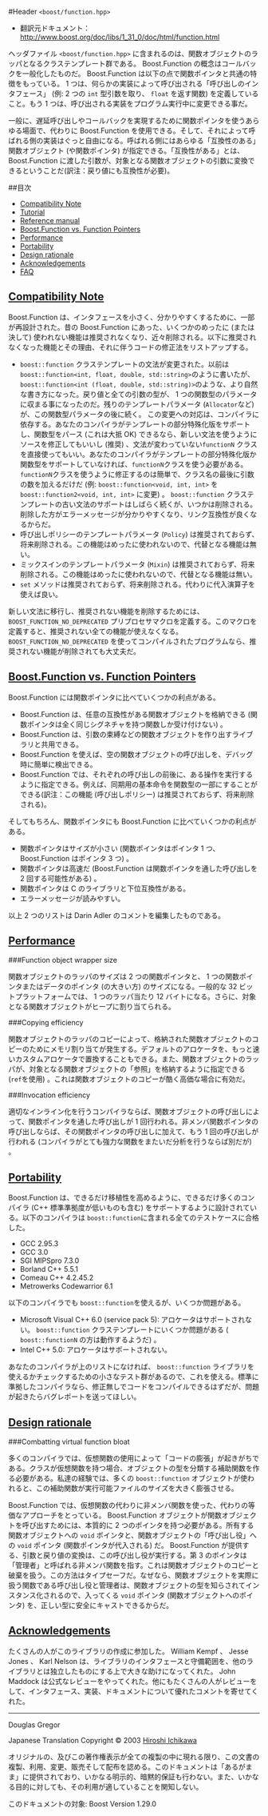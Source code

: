 #Header `<boost/function.hpp>`

- 翻訳元ドキュメント： <http://www.boost.org/doc/libs/1_31_0/doc/html/function.html>

ヘッダファイル `<boost/function.hpp>` に含まれるのは、関数オブジェクトのラッパとなるクラステンプレート群である。 Boost.Function の概念はコールバックを一般化したものだ。 Boost.Function は以下の点で関数ポインタと共通の特徴をもっている。 1 つは、何らかの実装によって呼び出される「呼び出しのインタフェース」 (例: 2 つの `int` 型引数を取り、 `float` を返す関数) を定義していること。もう 1 つは、呼び出される実装をプログラム実行中に変更できる事だ。

一般に、遅延呼び出しやコールバックを実現するために関数ポインタを使うあらゆる場面で、代わりに Boost.Function を使用できる。そして、それによって呼ばれる側の実装はぐっと自由になる。呼ばれる側にはあらゆる「互換性のある」関数オブジェクト (や関数ポインタ) が指定できる。「互換性がある」とは、 Boost.Function に渡した引数が、対象となる関数オブジェクトの引数に変換できるということだ(訳注：戻り値にも互換性が必要)。


##目次
- [Compatibility Note](#compatibility-note)
- [Tutorial](./function/tutorial.md)
- [Reference manual](./function/reference.md)
- [Boost.Function vs. Function Pointers](#function-vs-function-pointers)
- [Performance](#performance)
- [Portability](#portability)
- [Design rationale](#design-rationale)
- [Acknowledgements](#acknowledgements)
- [FAQ](./function/faq.md)


## <a name="compatibility-note" href="compatibility-note">Compatibility Note</a>
Boost.Function は、インタフェースを小さく、分かりやすくするために、一部が再設計された。昔の Boost.Function にあった、いくつかのめったに (または決して) 使われない機能は推奨されなくなり、近々削除される。以下に推奨されなくなった機能とその理由、それに伴うコードの修正法をリストアップする。

- `boost::function` クラステンプレートの文法が変更された。以前は`boost::function<int, float, double, std::string>`のように書いたが、 `boost::function<int (float, double, std::string)>`のような、より自然な書き方になった。戻り値と全ての引数の型が、 1 つの関数型のパラメータに収まる事になったのだ。残りのテンプレートパラメータ (`Allocator`など) が、この関数型パラメータの後に続く。
	この変更への対応は、コンパイラに依存する。あなたのコンパイラがテンプレートの部分特殊化版をサポートし、関数型をパース (これは大抵 OK) できるなら、新しい文法を使うようにソースを修正してもいいし (推奨) 、文法が変わっていない`functionN` クラスを直接使ってもいい。あなたのコンパイラがテンプレートの部分特殊化版か関数型をサポートしていなければ、`functionN`クラスを使う必要がある。`functionN`クラスを使うように修正するのは簡単で、クラス名の最後に引数の数を加えるだけだ (例: `boost::function<void, int, int>` を `boost::function2<void, int, int>` に変更) 。
	`boost::function` クラステンプレートの古い文法のサポートはしばらく続くが、いつかは削除される。削除した方がエラーメッセージが分かりやすくなり、リンク互換性が良くなるからだ。
- 呼び出しポリシーのテンプレートパラメータ (`Policy`) は推奨されておらず、将来削除される。この機能はめったに使われないので、代替となる機能は無い。
- ミックスインのテンプレートパラメータ (`Mixin`) は推奨されておらず、将来削除される。この機能はめったに使われないので、代替となる機能は無い。
- `set` メソッドは推奨されておらず、将来削除される。代わりに代入演算子を使えば良い。

新しい文法に移行し、推奨されない機能を削除するためには、 `BOOST_FUNCTION_NO_DEPRECATED` プリプロセサマクロを定義する。このマクロを定義すると、推奨されない全ての機能が使えなくなる。 `BOOST_FUNCTION_NO_DEPRECATED` を使ってコンパイルされたプログラムなら、推奨されない機能が削除されても大丈夫だ。


## <a name="function-vs-function-pointers" href="function-vs-function-pointers">Boost.Function vs. Function Pointers</a>
Boost.Function には関数ポインタに比べていくつかの利点がある。

- Boost.Function は、任意の互換性がある関数オブジェクトを格納できる (関数ポインタは全く同じシグネチャを持つ関数しか受け付けない) 。
- Boost.Function は、引数の束縛などの関数オブジェクトを作り出すライブラリと共用できる。
- Boost.Function を使えば、空の関数オブジェクトの呼び出しを、デバッグ時に簡単に検出できる。
- Boost.Function では、それぞれの呼び出しの前後に、ある操作を実行するように指定できる。例えば、同期用の基本命令を関数型の一部にすることができる(訳注：この機能 (呼び出しポリシー) は推奨されておらず、将来削除される)。

そしてもちろん、関数ポインタにも Boost.Function に比べていくつかの利点がある。

- 関数ポインタはサイズが小さい (関数ポインタはポインタ 1 つ、 Boost.Function はポインタ 3 つ) 。
- 関数ポインタは高速だ (Boost.Function は関数ポインタを通した呼び出しを 2 回する可能性がある) 。
- 関数ポインタは C のライブラリと下位互換性がある。
- エラーメッセージが読みやすい。

以上 2 つのリストは Darin Adler のコメントを編集したものである。


## <a name="performance" href="performance">Performance</a>

###Function object wrapper size

関数オブジェクトのラッパのサイズは 2 つの関数ポインタと、 1 つの関数ポインタまたはデータのポインタ (の大きい方) のサイズになる。一般的な 32 ビットプラットフォームでは、 1 つのラッパ当たり 12 バイトになる。さらに、対象となる関数オブジェクトがヒープに割り当てられる。


###Copying efficiency

関数オブジェクトのラッパのコピーによって、格納された関数オブジェクトのコピーのためにメモリ割り当てが発生する。デフォルトのアロケータを、もっと速いカスタムアロケータで置換することもできる。また、関数オブジェクトのラッパが、対象となる関数オブジェクトの「参照」を格納するように指定できる (`ref`を使用) 。これは関数オブジェクトのコピーが酷く高価な場合に有効だ。


###Invocation efficiency

適切なインライン化を行うコンパイラならば、関数オブジェクトの呼び出しによって、関数ポインタを通した呼び出しが 1 回行われる。非メンバ関数ポインタの呼び出しならば、その関数ポインタの呼び出しに加えて、もう 1 回の呼び出しが行われる (コンパイラがとても強力な関数をまたいだ分析を行うならば別だが) 。


## <a name="portability" href="portability">Portability</a>
Boost.Function は、できるだけ移植性を高めるように、できるだけ多くのコンパイラ (C++ 標準準拠度が低いものも含む) をサポートするように設計されている。以下のコンパイラは `boost::function`に含まれる全てのテストケースに合格した。

- GCC 2.95.3
- GCC 3.0
- SGI MIPSpro 7.3.0
- Borland C++ 5.5.1
- Comeau C++ 4.2.45.2
- Metrowerks Codewarrior 6.1

以下のコンパイラでも `boost::function`を使えるが、いくつか問題がある。

- Microsoft Visual C++ 6.0 (service pack 5): アロケータはサポートされない。 `boost::function` クラステンプレートにいくつか問題がある ( `boost::functionN` の方は動作するようだ) 。
- Intel C++ 5.0: アロケータはサポートされない。

あなたのコンパイラが上のリストになければ、 `boost::function` ライブラリを使えるかチェックするための小さなテスト群があるので、これを使える。標準に準拠したコンパイラなら、修正無しでコードをコンパイルできるはずだが、問題が起きたらバグレポートを送ってほしい。


## <a name="design-rationale" href="design-rationale">Design rationale</a>

###Combatting virtual function bloat

多くのコンパイラでは、仮想関数の使用によって「コードの膨張」が起きがちである。クラスが仮想関数を持つ場合、オブジェクトの型を分類する補助関数を作る必要がある。私達の経験では、多くの `boost::function` オブジェクトが使われると、この補助関数が実行可能ファイルのサイズを大きく膨張させる。

Boost.Function では、仮想関数の代わりに非メンバ関数を使った、代わりの等価なアプローチをとっている。 Boost.Function オブジェクトが関数オブジェクトを呼び出すためには、本質的に 2 つのポインタを持つ必要がある。所有する関数オブジェクトへの `void` ポインタと、関数オブジェクトの「呼び出し役」への `void` ポインタ (関数ポインタが代入される) だ。 Boost.Function が提供する、引数と戻り値の変換は、この呼び出し役が実行する。第 3 のポインタは「管理者」と呼ばれる非メンバ関数を指す。これは関数オブジェクトのコピーと破棄を扱う。この方法はタイプセーフだ。なぜなら、関数オブジェクトを実際に扱う関数である呼び出し役と管理者は、関数オブジェクトの型を知らされてインスタンス化されるので、入ってくる `void` ポインタ (関数オブジェクトへのポインタ) を、正しい型に安全にキャストできるからだ。


## <a name="acknowledgements" href="acknowledgements">Acknowledgements</a>
たくさんの人がこのライブラリの作成に参加した。 William Kempf 、 Jesse Jones 、 Karl Nelson は、ライブラリのインタフェースと守備範囲を、他のライブラリとは独立したものにする上で大きな助けになってくれた。 John Maddock は公式なレビューをやってくれた。他にもたくさんの人がレビューをして、インタフェース、実装、ドキュメントについて優れたコメントを寄せてくれた。


***
Douglas Gregor

Japanese Translation Copyright © 2003 [Hiroshi Ichikawa](gimite@mx12.freecom.ne.jp)

オリジナルの、及びこの著作権表示が全ての複製の中に現れる限り、この文書の複製、利用、変更、販売そして配布を認める。このドキュメントは「あるがまま」に提供されており、いかなる明示的、暗黙的保証も行わない。また、いかなる目的に対しても、その利用が適していることを関知しない。

このドキュメントの対象: Boost Version 1.29.0

